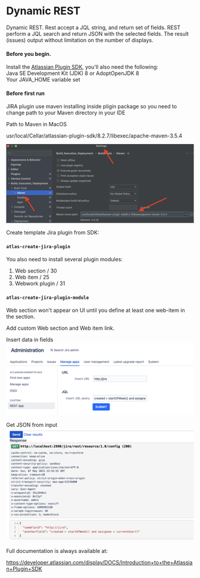 # Dynamic REST
Dynamic REST. Rest accept a JQL string, and return set of fields. REST perform a JQL search and return JSON with the selected fields. The result (issues) output without limitation on the number of displays.

#### Before you begin.<br>
Install the [Atlassian Plugin SDK](https://developer.atlassian.com/server/framework/atlassian-sdk/), you'll also need the following: <br>
Java SE Development Kit (JDK) 8 or AdoptOpenJDK 8 <br>
Your JAVA_HOME variable set <br>

#### Before first run <br>
JIRA plugin use maven installing inside pligin package so you need to change path to your Maven directory in your IDE <br>

Path to Maven in MacOS 

usr/local/Cellar/atlassian-plugin-sdk/8.2.7/libexec/apache-maven-3.5.4 <br>

![Maven settings](images/maven_settings.png)

Create template Jira plugin from SDK:

#### `atlas-create-jira-plugin`

You also need to install several plugin modules:
1. Web section / 30
2. Web item / 25
3. Webwork plugin / 31

#### `atlas-create-jira-plugin-module`

Web section won't appear on UI until you define at least one web-item in the section.

Add custom Web section and Web item link.

Insert data in fields
![Plugin view](images/insert_data.png)

Get JSON from input
![Plugin view](images/rab.png)

Full documentation is always available at:

https://developer.atlassian.com/display/DOCS/Introduction+to+the+Atlassian+Plugin+SDK


